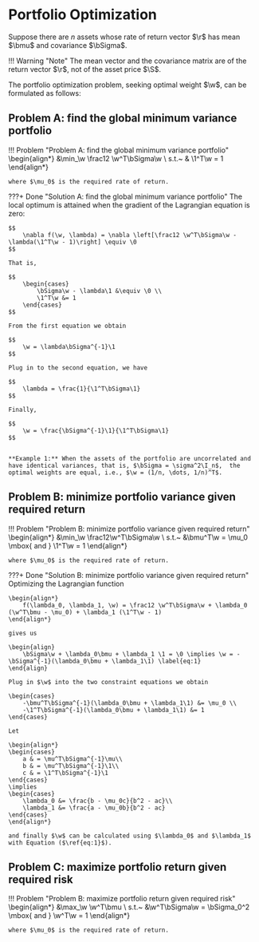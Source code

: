 # Portfolio Optimization
Suppose there are $n$ assets whose rate of return vector $\r$ has mean $\bmu$ and covariance $\bSigma$.

!!! Warning "Note"
    The mean vector and the covariance matrix are of the return vector $\r$, not of the asset price $\S$.
    
The portfolio optimization problem, seeking optimal weight $\w$, can be formulated as follows:

## Problem A: find the global minimum variance portfolio
!!! Problem "Problem A: find the global minimum variance portfolio"
    \begin{align*}
    &\min_\w \frac12 \w^T\bSigma\w \\
    s.t.~ & \1^T\w = 1
    \end{align*}

    where $\mu_0$ is the required rate of return. 

???+ Done "Solution A: find the global minimum variance portfolio"
    The local optimum is attained when the gradient of the Lagrangian equation is zero:

    $$
        \nabla f(\w, \lambda) = \nabla \left[\frac12 \w^T\bSigma\w - \lambda(\1^T\w - 1)\right] \equiv \0
    $$

    That is,

    $$
        \begin{cases}
            \bSigma\w - \lambda\1 &\equiv \0 \\
            \1^T\w &= 1
        \end{cases}
    $$

    From the first equation we obtain

    $$
        \w = \lambda\bSigma^{-1}\1
    $$

    Plug in to the second equation, we have

    $$
        \lambda = \frac{1}{\1^T\bSigma\1}
    $$

    Finally,

    $$
        \w = \frac{\bSigma^{-1}\1}{\1^T\bSigma\1}
    $$


    **Example 1:** When the assets of the portfolio are uncorrelated and have identical variances, that is, $\bSigma = \sigma^2\I_n$,  the optimal weights are equal, i.e., $\w = (1/n, \dots, 1/n)^T$.

    
## Problem B: minimize portfolio variance given required return
!!! Problem "Problem B: minimize portfolio variance given required return"
    \begin{align*}
    &\min_\w \frac12\w^T\bSigma\w \\
    s.t.~ &\bmu^T\w = \mu_0 \mbox{ and } \1^T\w = 1
    \end{align*}

    where $\mu_0$ is the required rate of return. 

???+ Done "Solution B: minimize portfolio variance given required return"    
    Optimizing the Lagrangian function

    \begin{align*}
        f(\lambda_0, \lambda_1, \w) = \frac12 \w^T\bSigma\w + \lambda_0 (\w^T\bmu - \mu_0) + \lambda_1 (\1^T\w - 1)
    \end{align*}

    gives us

    \begin{align}
        \bSigma\w + \lambda_0\bmu + \lambda_1 \1 = \0 \implies \w = -\bSigma^{-1}(\lambda_0\bmu + \lambda_1\1) \label{eq:1}
    \end{align}

    Plug in $\w$ into the two constraint equations we obtain    

    \begin{cases}
        -\bmu^T\bSigma^{-1}(\lambda_0\bmu + \lambda_1\1) &= \mu_0 \\
        -\1^T\bSigma^{-1}(\lambda_0\bmu + \lambda_1\1) &= 1
    \end{cases}

    Let

    \begin{align*}
    \begin{cases}
        a & = \mu^T\bSigma^{-1}\mu\\
        b & = \mu^T\bSigma^{-1}\1\\
        c & = \1^T\bSigma^{-1}\1
    \end{cases}
    \implies
    \begin{cases}
        \lambda_0 &= \frac{b - \mu_0c}{b^2 - ac}\\
        \lambda_1 &= \frac{a - \mu_0b}{b^2 - ac}
    \end{cases}
    \end{align*}

    and finally $\w$ can be calculated using $\lambda_0$ and $\lambda_1$ with Equation ($\ref{eq:1}$).


## Problem C: maximize portfolio return given required risk
!!! Problem "Problem B: maximize portfolio return given required risk"
    \begin{align*}
    &\max_\w \w^T\bmu \\
    s.t.~ &\w^T\bSigma\w = \bSigma_0^2 \mbox{ and } \w^T\w = 1
    \end{align*}

    where $\mu_0$ is the required rate of return. 

